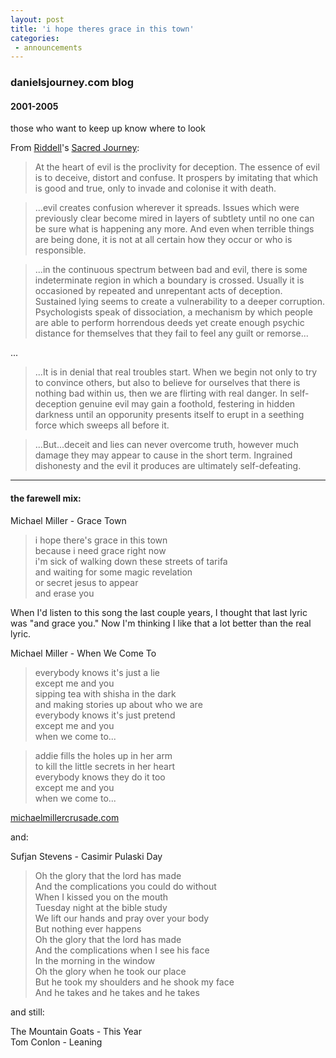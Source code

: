 ```yaml
---
layout: post
title: 'i hope theres grace in this town'
categories:
 - announcements
---
```


### danielsjourney.com blog

#### 2001-2005

those who want to keep up know where to look

From <a href="https://en.wikipedia.org/wiki/Mike_Riddell">Riddell</a>'s <a href="https://books.google.com/books?id=3G2pAwAAQBAJ">Sacred Journey</a>:

> At the heart of evil is the proclivity for deception. The essence of evil is to deceive, distort and confuse. It prospers by imitating that which is good and true, only to invade and colonise it with death.

> ...evil creates confusion wherever it spreads. Issues which were previously clear become mired in layers of subtlety until no one can be sure what is happening any more. And even when terrible things are being done, it is not at all certain how they occur or who is responsible.

> ...in the continuous spectrum between bad and evil, there is some indeterminate region in which a boundary is crossed. Usually it is occasioned by repeated and unrepentant acts of deception. Sustained lying seems to create a vulnerability to a deeper corruption. Psychologists speak of dissociation, a mechanism by which people are able to perform horrendous deeds yet create enough psychic distance for themselves that they fail to feel any guilt or remorse...

...

> ...It is in denial that real troubles start. When we begin not only to try to convince others, but also to believe for ourselves that there is nothing bad within us, then we are flirting with real danger. In self-deception genuine evil may gain a foothold, festering in hidden darkness until an opporunity presents itself to erupt in a seething force which sweeps all before it.

> ...But...deceit and lies can never overcome truth, however much damage they may appear to cause in the short term. Ingrained dishonesty and the evil it produces are ultimately self-defeating.

---

#### the farewell mix:

Michael Miller - Grace Town

> i hope there's grace in this town  
> because i need grace right now  
> i'm sick of walking down these streets of tarifa  
> and waiting for some magic revelation  
> or secret jesus to appear  
> and erase you

When I'd listen to this song the last couple years, I thought that last lyric was "and grace you." Now I'm thinking I like that a lot better than the real lyric.

Michael Miller - When We Come To

> everybody knows it's just a lie  
> except me and you  
> sipping tea with shisha in the dark  
> and making stories up about who we are  
> everybody knows it's just pretend  
> except me and you  
> when we come to...

> addie fills the holes up in her arm  
> to kill the little secrets in her heart  
> everybody knows they do it too  
> except me and you  
> when we come to...

<a href="http://michaelmillercrusade.com/">michaelmillercrusade.com</a>

and:

Sufjan Stevens - Casimir Pulaski Day

> Oh the glory that the lord has made  
> And the complications you could do without   
> When I kissed you on the mouth  
> Tuesday night at the bible study  
> We lift our hands and pray over your body  
> But nothing ever happens  
> Oh the glory that the lord has made  
> And the complications when I see his face  
> In the morning in the window  
> Oh the glory when he took our place  
> But he took my shoulders and he shook my face  
> And he takes and he takes and he takes

and still:

The Mountain Goats - This Year  
Tom Conlon - Leaning
